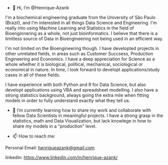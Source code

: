 - 👋 Hi, I’m @Henrique-Azank

 I'm a biochemical engineering graduate from the University of São Paulo (Brazil), and I'm interested in all things Data Science and Engineering. 
 I'm really into using Machine Learning and Statistics in the field of Bioenginnering as a whole, not just bioinformatics. I believe that there is 
 a limitless source of Data in Bioengineering not being used in an efficient way. 
 
 I'm not limited on the Bioengineering though. I have developted projects in other unrelated fields, in areas such as Customer Succsess, Production 
 Engineering and Economics. I have a deep appreciation for Science as a whole whether it is biological, political, mechanical, sociological or economical
 in nature. In time, I look forward to developt applications/study cases in all of these fields. 
 
 I have experience with both Python and R for Data Science, but also developt applications using VBA and spreadsheet modelling. I also have a strong 
 statistics background, always going the extra mile when fitting models in order to fully understand exactly what they tell us. 
 
- 🌱 I’m currently learning how to share my work and collaborate with fellow Data Scientists in meaningful projects. I have a strong grasp 
in the statistics, math and Data Visualization, but lack knowlege in how to share my models in a "production" level. 

- 📫 How to reach me: 

Personal Email: henriqueazank@gmail.com

linkedin: https://www.linkedin.com/in/henrique-azank/

